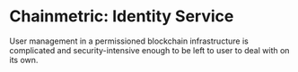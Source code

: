 # Chainmetric: Identity Service

User management in a permissioned blockchain infrastructure is complicated and security-intensive enough to be left to user to deal with on its own.
